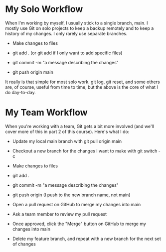 # My Solo Workflow
When I'm working by myself, I usually stick to a single branch, main. I mostly use Git on solo projects to keep a backup remotely and to keep a history of my changes. I only rarely use separate branches.

<ul>
  <li>
    
Make changes to files
  </li>
  <li>
    
git add . (or git add <files> if I only want to add specific files)
  </li>
  <li>
    
git commit -m "a message describing the changes"
  </li>
  <li>
git push origin main
    
  </li>
</ul>
It really is that simple for most solo work. git log, git reset, and some others are, of course, useful from time to time, but the above is the core of what I do day-to-day.

# My Team Workflow
When you're working with a team, Git gets a bit more involved (and we'll cover more of this in part 2 of this course). Here's what I do:
<ul>
  <li>
    
Update my local main branch with git pull origin main
  </li>
  <li>
Checkout a new branch for the changes I want to make with git switch -c <branchname>
    
  </li>
  <li>
    
Make changes to files
  </li>
  <li>
    
git add .
  </li>
  <li>
    
git commit -m "a message describing the changes"
  </li>
  <li>
    
git push origin <branchname> (I push to the new branch name, not main)
  </li>
  <li>
    
Open a pull request on GitHub to merge my changes into main
  </li>
  <li>
    
Ask a team member to review my pull request
  </li>
  <li>
    
Once approved, click the "Merge" button on GitHub to merge my changes into main
  </li>
  <li>
    
Delete my feature branch, and repeat with a new branch for the next set of changes
  </li>
</ul>
